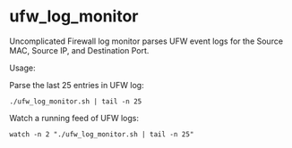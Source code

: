 # ufw_log_monitor
Uncomplicated Firewall log monitor parses UFW event logs for the Source MAC, Source IP, and Destination Port.    

Usage: 

Parse the last 25 entries in UFW log:
```
./ufw_log_monitor.sh | tail -n 25
```

Watch a running feed of UFW logs: 
```
watch -n 2 "./ufw_log_monitor.sh | tail -n 25"
```
